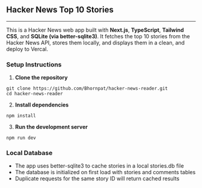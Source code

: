 ## Hacker News Top 10 Stories
---

This is a Hacker News web app built with **Next.js**, **TypeScript**, **Tailwind CSS**, and **SQLite (via better-sqlite3)**. It fetches the top 10 stories from the Hacker News API, stores them locally, and displays them in a clean, and deploy to Vercal.

### Setup Instructions

1. **Clone the repository**

```
git clone https://github.com/Bhornpat/hacker-news-reader.git
cd hacker-news-reader
```

2. **Install dependencies**

```
npm install
```

3. **Run the development server**

```
npm run dev
```

### Local Database

- The app uses better-sqlite3 to cache stories in a local stories.db file
- The database is initialized on first load with stories and comments tables
- Duplicate requests for the same story ID will return cached results



